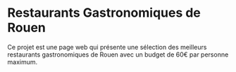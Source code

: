 # Restaurants Gastronomiques de Rouen

Ce projet est une page web qui présente une sélection des meilleurs restaurants gastronomiques de Rouen avec un budget de 60€ par personne maximum.